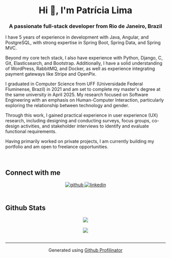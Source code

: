 <h1 align="center">Hi 👋, I'm Patrícia Lima</h1>
<h3 align="center">A passionate full-stack developer from Rio de Janeiro, Brazil</h3>  

I have 5 years of experience in development with Java, Angular, and PostgreSQL, with strong expertise in Spring Boot, Spring Data, and Spring MVC.

Beyond my core tech stack, I also have experience with Python, Django, C, Git, Elasticsearch, and Bootstrap. Additionally, I have a solid understanding of WordPress, RabbitMQ, and Docker, as well as experience integrating payment gateways like Stripe and OpenPix.

I graduated in Computer Science from UFF (Universidade Federal Fluminense, Brazil) in 2021 and am set to complete my master's degree at the same university in April 2025. My research focused on Software Engineering with an emphasis on Human-Computer Interaction, particularly exploring the relationship between technology and gender.

Through this work, I gained practical experience in user experience (UX) research, including designing and conducting surveys, focus groups, co-design activities, and stakeholder interviews to identify and evaluate functional requirements.

Having primarily worked on private projects, I am currently building my portfolio and am open to freelance opportunities.

<br/>  

## Connect with me  
<div align="center">
<a href="https://github.com/Patricia-RSL" target="_blank">
<img src=https://img.shields.io/badge/github-%2324292e.svg?&style=for-the-badge&logo=github&logoColor=white alt=github style="margin-bottom: 5px;" />
</a>
<a href="https://linkedin.com/in/https://www.linkedin.com/in/patriciars-lima/recent-activity/all/" target="_blank">
<img src=https://img.shields.io/badge/linkedin-%231E77B5.svg?&style=for-the-badge&logo=linkedin&logoColor=white alt=linkedin style="margin-bottom: 5px;" />
</a>  
</div>  
  

<br/>  


## Github Stats  
<div align="center"><img src="https://github-readme-stats.vercel.app/api?username=Patricia-RSL&show_icons=true&count_private=true&hide_border=true" align="center" /></div>  

<br/>  

<div align="center">
<img src="https://komarev.com/ghpvc/?username=rishavanand&&style=flat-square" align="center" />
</div>  

<br />

----
<div align="center">Generated using <a href="https://profilinator.rishav.dev/" target="_blank">Github Profilinator</a></div>

